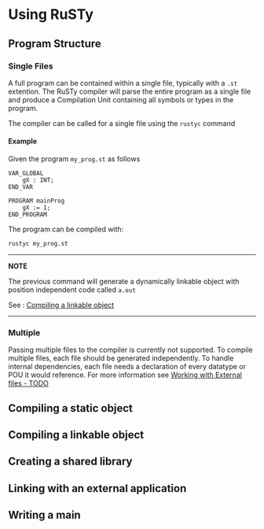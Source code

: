 # Using RuSTy

## Program Structure

### Single Files

A full program can be contained within a single file, typically with a `.st` extention.
The RuSTy compiler will parse the entire program as a single file and produce a Compilation Unit containing all symbols or types in the program.

The compiler can be called for a single file using the `rustyc` command

#### Example

Given the program `my_prog.st` as follows
```st
VAR_GLOBAL
    gX : INT;
END_VAR

PROGRAM mainProg
    gX := 1;
END_PROGRAM
```

The program can be compiled with: 

```sh
rustyc my_prog.st
```

---
**NOTE**

The previous command will generate a dynamically linkable object with position independent code called `a.out`

See : [Compiling a linkable object](#compiling-a-linkable-object)

---

### Multiple 

Passing multiple files to the compiler is currently not supported.
To compile multiple files, each file should be generated independently.
To handle internal dependencies, each file needs a declaration of every datatype or POU it would reference.
For more information see [Working with External files - TODO]()

## Compiling a static object

## Compiling a linkable object

## Creating a shared library 

## Linking with an external application

## Writing a main
